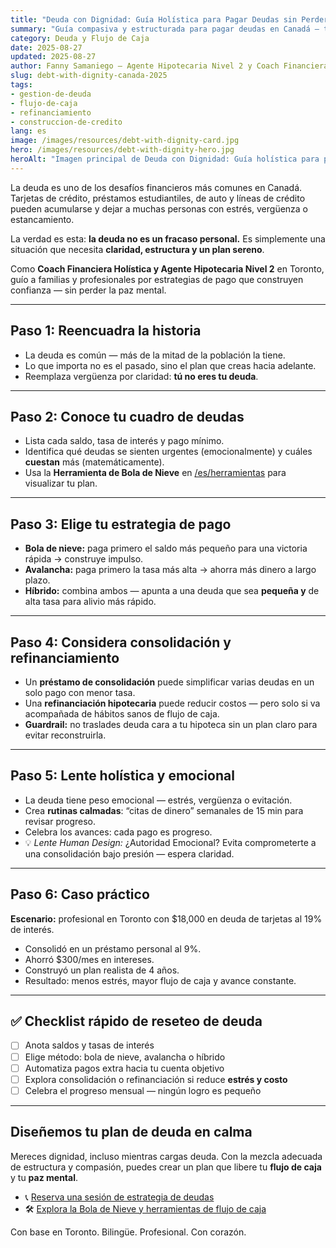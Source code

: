 ```yaml
---
title: "Deuda con Dignidad: Guía Holística para Pagar Deudas sin Perder la Calma (Canadá 2025)"
summary: "Guía compasiva y estructurada para pagar deudas en Canadá — tarjetas, préstamos o líneas — con claridad, estrategia y rutinas serenas."
category: Deuda y Flujo de Caja
date: 2025-08-27
updated: 2025-08-27
author: Fanny Samaniego — Agente Hipotecaria Nivel 2 y Coach Financiera Holística
slug: debt-with-dignity-canada-2025
tags:
- gestion-de-deuda
- flujo-de-caja
- refinanciamiento
- construccion-de-credito
lang: es
image: /images/resources/debt-with-dignity-card.jpg
hero: /images/resources/debt-with-dignity-hero.jpg
heroAlt: "Imagen principal de Deuda con Dignidad: Guía holística para pagar deudas sin perder la calma (Canadá 2025)"
---
```

La deuda es uno de los desafíos financieros más comunes en Canadá. Tarjetas de crédito, préstamos estudiantiles, de auto y líneas de crédito pueden acumularse y dejar a muchas personas con estrés, vergüenza o estancamiento.  

La verdad es esta: **la deuda no es un fracaso personal.** Es simplemente una situación que necesita **claridad, estructura y un plan sereno**.  

Como **Coach Financiera Holística y Agente Hipotecaria Nivel 2** en Toronto, guío a familias y profesionales por estrategias de pago que construyen confianza — sin perder la paz mental.  

---

## Paso 1: Reencuadra la historia

- La deuda es común — más de la mitad de la población la tiene.  
- Lo que importa no es el pasado, sino el plan que creas hacia adelante.  
- Reemplaza vergüenza por claridad: **tú no eres tu deuda**.  

---

## Paso 2: Conoce tu cuadro de deudas

- Lista cada saldo, tasa de interés y pago mínimo.  
- Identifica qué deudas se sienten urgentes (emocionalmente) y cuáles **cuestan** más (matemáticamente).  
- Usa la **Herramienta de Bola de Nieve** en [/es/herramientas](/es/herramientas) para visualizar tu plan.  

---

## Paso 3: Elige tu estrategia de pago

- **Bola de nieve:** paga primero el saldo más pequeño para una victoria rápida → construye impulso.  
- **Avalancha:** paga primero la tasa más alta → ahorra más dinero a largo plazo.  
- **Híbrido:** combina ambos — apunta a una deuda que sea **pequeña y** de alta tasa para alivio más rápido.  

---

## Paso 4: Considera consolidación y refinanciamiento

- Un **préstamo de consolidación** puede simplificar varias deudas en un solo pago con menor tasa.  
- Una **refinanciación hipotecaria** puede reducir costos — pero solo si va acompañada de hábitos sanos de flujo de caja.  
- **Guardrail:** no traslades deuda cara a tu hipoteca sin un plan claro para evitar reconstruirla.  

---

## Paso 5: Lente holística y emocional

- La deuda tiene peso emocional — estrés, vergüenza o evitación.  
- Crea **rutinas calmadas**: “citas de dinero” semanales de 15 min para revisar progreso.  
- Celebra los avances: cada pago es progreso.  
- 💡 *Lente Human Design:* ¿Autoridad Emocional? Evita comprometerte a una consolidación bajo presión — espera claridad.  

---

## Paso 6: Caso práctico

**Escenario:** profesional en Toronto con $18,000 en deuda de tarjetas al 19% de interés.  
- Consolidó en un préstamo personal al 9%.  
- Ahorró $300/mes en intereses.  
- Construyó un plan realista de 4 años.  
- Resultado: menos estrés, mayor flujo de caja y avance constante.  

---

## ✅ Checklist rápido de reseteo de deuda

- [ ] Anota saldos y tasas de interés  
- [ ] Elige método: bola de nieve, avalancha o híbrido  
- [ ] Automatiza pagos extra hacia tu cuenta objetivo  
- [ ] Explora consolidación o refinanciación si reduce **estrés y costo**  
- [ ] Celebra el progreso mensual — ningún logro es pequeño  

---

## Diseñemos tu plan de deuda en calma

Mereces dignidad, incluso mientras cargas deuda. Con la mezcla adecuada de estructura y compasión, puedes crear un plan que libere tu **flujo de caja** y tu **paz mental**.  

- 📞 [Reserva una sesión de estrategia de deudas](/es/contacto)  
- 🛠 [Explora la Bola de Nieve y herramientas de flujo de caja](/es/herramientas)  

Con base en Toronto. Bilingüe. Profesional. Con corazón.


